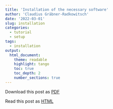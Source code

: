 ```yaml
---
title: 'Installation of the necessary software'
author: 'Claudius Gräbner-Radkowitsch'
date: '2022-03-01'
slug: installation
categories:
  - tutorial
  - setup
tags:
  - installation
output: 
  html_document:
    theme: readable
    highlight: tango
    toc: true
    toc_depth: 2
    number_sections: true
---
```


Download this post as [PDF](pubdir/pdfcontent.pdf)

Read this post as [HTML](pubdir/onlinecontent.html)
